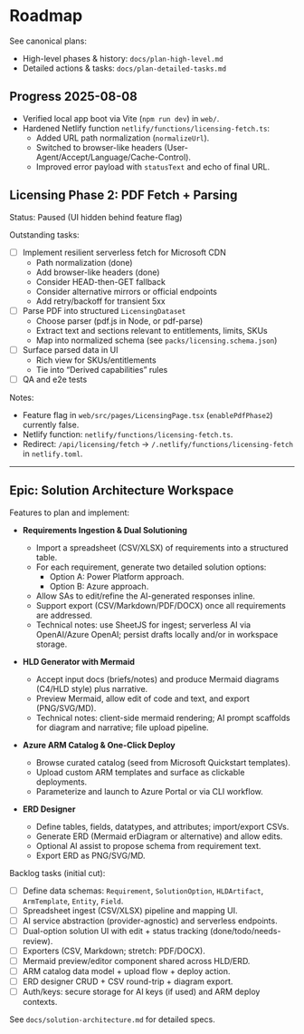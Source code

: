 # Roadmap

See canonical plans:
- High-level phases & history: `docs/plan-high-level.md`
- Detailed actions & tasks: `docs/plan-detailed-tasks.md`

## Progress 2025-08-08

- Verified local app boot via Vite (`npm run dev`) in `web/`.
- Hardened Netlify function `netlify/functions/licensing-fetch.ts`:
  - Added URL path normalization (`normalizeUrl`).
  - Switched to browser-like headers (User-Agent/Accept/Language/Cache-Control).
  - Improved error payload with `statusText` and echo of final URL.

## Licensing Phase 2: PDF Fetch + Parsing

Status: Paused (UI hidden behind feature flag)

Outstanding tasks:
- [ ] Implement resilient serverless fetch for Microsoft CDN
  - Path normalization (done)
  - Add browser-like headers (done)
  - Consider HEAD-then-GET fallback
  - Consider alternative mirrors or official endpoints
  - Add retry/backoff for transient 5xx
- [ ] Parse PDF into structured `LicensingDataset`
  - Choose parser (pdf.js in Node, or pdf-parse)
  - Extract text and sections relevant to entitlements, limits, SKUs
  - Map into normalized schema (see `packs/licensing.schema.json`)
- [ ] Surface parsed data in UI
  - Rich view for SKUs/entitlements
  - Tie into “Derived capabilities” rules
- [ ] QA and e2e tests

Notes:
- Feature flag in `web/src/pages/LicensingPage.tsx` (`enablePdfPhase2`) currently false.
- Netlify function: `netlify/functions/licensing-fetch.ts`.
- Redirect: `/api/licensing/fetch` → `/.netlify/functions/licensing-fetch` in `netlify.toml`.

---

## Epic: Solution Architecture Workspace

Features to plan and implement:

- __Requirements Ingestion & Dual Solutioning__
  - Import a spreadsheet (CSV/XLSX) of requirements into a structured table.
  - For each requirement, generate two detailed solution options:
    - Option A: Power Platform approach.
    - Option B: Azure approach.
  - Allow SAs to edit/refine the AI-generated responses inline.
  - Support export (CSV/Markdown/PDF/DOCX) once all requirements are addressed.
  - Technical notes: use SheetJS for ingest; serverless AI via OpenAI/Azure OpenAI; persist drafts locally and/or in workspace storage.

- __HLD Generator with Mermaid__
  - Accept input docs (briefs/notes) and produce Mermaid diagrams (C4/HLD style) plus narrative.
  - Preview Mermaid, allow edit of code and text, and export (PNG/SVG/MD).
  - Technical notes: client-side mermaid rendering; AI prompt scaffolds for diagram and narrative; file upload pipeline.

- __Azure ARM Catalog & One-Click Deploy__
  - Browse curated catalog (seed from Microsoft Quickstart templates).
  - Upload custom ARM templates and surface as clickable deployments.
  - Parameterize and launch to Azure Portal or via CLI workflow.

- __ERD Designer__
  - Define tables, fields, datatypes, and attributes; import/export CSVs.
  - Generate ERD (Mermaid erDiagram or alternative) and allow edits.
  - Optional AI assist to propose schema from requirement text.
  - Export ERD as PNG/SVG/MD.

Backlog tasks (initial cut):
- [ ] Define data schemas: `Requirement`, `SolutionOption`, `HLDArtifact`, `ArmTemplate`, `Entity`, `Field`.
- [ ] Spreadsheet ingest (CSV/XLSX) pipeline and mapping UI.
- [ ] AI service abstraction (provider-agnostic) and serverless endpoints.
- [ ] Dual-option solution UI with edit + status tracking (done/todo/needs-review).
- [ ] Exporters (CSV, Markdown; stretch: PDF/DOCX).
- [ ] Mermaid preview/editor component shared across HLD/ERD.
- [ ] ARM catalog data model + upload flow + deploy action.
- [ ] ERD designer CRUD + CSV round-trip + diagram export.
- [ ] Auth/keys: secure storage for AI keys (if used) and ARM deploy contexts.

See `docs/solution-architecture.md` for detailed specs.
